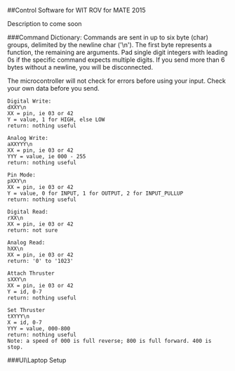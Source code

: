 ##Control Software for WIT ROV for MATE 2015

Description to come soon


###Command Dictionary:
Commands are sent in up to six byte (char) groups, delimited by the newline char ('\n').
The first byte represents a function, the remaining are arguments. Pad single digit integers with leading 0s if the specific command expects multiple digits. If you send more than 6 bytes without a newline, you will be disconnected.

The microcontroller will not check for errors before using your input. Check your own data before you send.
```
Digital Write:
dXXY\n
XX = pin, ie 03 or 42
Y = value, 1 for HIGH, else LOW
return: nothing useful

Analog Write:
aXXYYY\n
XX = pin, ie 03 or 42
YYY = value, ie 000 - 255
return: nothing useful

Pin Mode:
pXXY\n
XX = pin, ie 03 or 42
Y = value, 0 for INPUT, 1 for OUTPUT, 2 for INPUT_PULLUP
return: nothing useful

Digital Read:
rXX\n
XX = pin, ie 03 or 42
return: not sure

Analog Read:
hXX\n
XX = pin, ie 03 or 42
return: '0' to '1023'

Attach Thruster
sXXY\n
XX = pin, ie 03 or 42
Y = id, 0-7
return: nothing useful

Set Thruster
tXYYY\n
X = id, 0-7
YYY = value, 000-800
return: nothing useful
Note: a speed of 000 is full reverse; 800 is full forward. 400 is stop.
```

###UI\Laptop Setup


